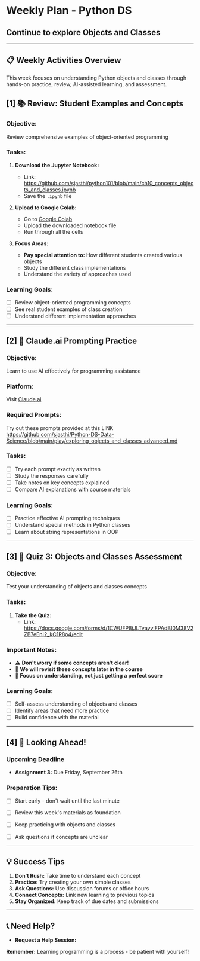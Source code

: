 # Weekly Plan - Python DS
## Continue to explore Objects and Classes 

---

## **📋 Weekly Activities Overview**

This week focuses on understanding Python objects and classes through hands-on practice, review, AI-assisted learning, and assessment.


## **[1] 📚 Review: Student Examples and Concepts**

### **Objective:** 
Review comprehensive examples of object-oriented programming

### **Tasks:**
1. **Download the Jupyter Notebook:**
   - Link: https://github.com/sjasthi/python101/blob/main/ch10_concepts_objects_and_classes.ipynb
   - Save the `.ipynb` file

2. **Upload to Google Colab:**
   - Go to [Google Colab](https://colab.research.google.com/)
   - Upload the downloaded notebook file
   - Run through all the cells

3. **Focus Areas:**
   - **Pay special attention to:** How different students created various objects
   - Study the different class implementations
   - Understand the variety of approaches used

### **Learning Goals:**
- [ ] Review object-oriented programming concepts
- [ ] See real student examples of class creation
- [ ] Understand different implementation approaches

---

## **[2] 🤖 Claude.ai Prompting Practice**

### **Objective:** 
Learn to use AI effectively for programming assistance

### **Platform:** 
Visit [Claude.ai](http://www.claude.ai)

### **Required Prompts:**

Try out these prompts provided at this LINK
https://github.com/sjasthi/Python-DS-Data-Science/blob/main/play/exploring_objects_and_classes_advanced.md

### **Tasks:**
- [ ] Try each prompt exactly as written
- [ ] Study the responses carefully
- [ ] Take notes on key concepts explained
- [ ] Compare AI explanations with course materials

### **Learning Goals:**
- [ ] Practice effective AI prompting techniques
- [ ] Understand special methods in Python classes
- [ ] Learn about string representations in OOP

---

## **[3] 📝 Quiz 3: Objects and Classes Assessment**

### **Objective:** 
Test your understanding of objects and classes concepts

### **Tasks:**
1. **Take the Quiz:**
   - Link: https://docs.google.com/forms/d/1CWUFP8jJLTvayvIFPAdBI0M38V2ZB7eEnI2_kC1R8o4/edit


### **Important Notes:**
- ⚠️ **Don't worry if some concepts aren't clear!**
- 🔄 **We will revisit these concepts later in the course**
- 🎯 **Focus on understanding, not just getting a perfect score**

### **Learning Goals:**
- [ ] Self-assess understanding of objects and classes
- [ ] Identify areas that need more practice
- [ ] Build confidence with the material

---

## **[4] 🔮 Looking Ahead!**

### **Upcoming Deadline**
- **Assignment 3:** Due Friday, September 26th

### **Preparation Tips:**
- [ ] Start early - don't wait until the last minute
- [ ] Review this week's materials as foundation
- [ ] Keep practicing with objects and classes
- [ ] Ask questions if concepts are unclear


---

## **💡 Success Tips**

1. **Don't Rush:** Take time to understand each concept
2. **Practice:** Try creating your own simple classes
3. **Ask Questions:** Use discussion forums or office hours
4. **Connect Concepts:** Link new learning to previous topics
5. **Stay Organized:** Keep track of due dates and submissions

---

## **📞 Need Help?**
- **Request a Help Session:** 
 
**Remember:** Learning programming is a process - be patient with yourself!
